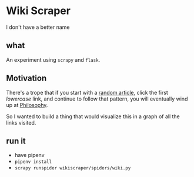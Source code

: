 # Wiki Scraper 

I don't have a better name

## what

An experiment using `scrapy` and `flask`.

## Motivation

There's a trope that if you start with a [random article](https://en.wikipedia.org/wiki/Special:Random), click the first *lowercase* link, and continue to follow that pattern, you will eventually wind up at [Philosophy](https://en.wikipedia.org/wiki/Philosophy).

So I wanted to build a thing that would visualize this in a graph of all the links visited.

## run it
- have pipenv
- `pipenv install` 
- `scrapy runspider wikiscraper/spiders/wiki.py`